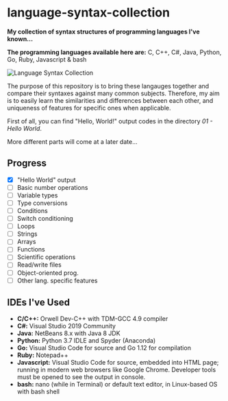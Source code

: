 # language-syntax-collection

**My collection of syntax structures of programming languages I've known...**

**The programming languages available here are:** C, C++, C#, Java, Python, Go, Ruby, Javascript & bash

![Language Syntax Collection](https://i.ibb.co/MZcp73G/language-nine-in-one.png)

The purpose of this repository is to bring these langauges together and compare their syntaxes against many common subjects. Therefore, my aim is to easily learn the similarities and differences between each other, and uniqueness of features for specific ones when applicable.

First of all, you can find "Hello, World!" output codes in the directory _01 - Hello World_.

More different parts will come at a later date...

## Progress

- [X] "Hello World" output
- [ ] Basic number operations
- [ ] Variable types
- [ ] Type conversions
- [ ] Conditions
- [ ] Switch conditioning
- [ ] Loops
- [ ] Strings
- [ ] Arrays
- [ ] Functions
- [ ] Scientific operations
- [ ] Read/write files
- [ ] Object-oriented prog.
- [ ] Other lang. specific features

## IDEs I've Used

- **C/C++:** Orwell Dev-C++ with TDM-GCC 4.9 compiler
- **C#:** Visual Studio 2019 Community
- **Java:** NetBeans 8.x with Java 8 JDK
- **Python:** Python 3.7 IDLE and Spyder (Anaconda)
- **Go:** Visual Studio Code for source and Go 1.12 for compilation
- **Ruby:** Notepad++
- **Javascript:** Visual Studio Code for source, embedded into HTML page; running in modern web browsers like Google Chrome. Developer tools must be opened to see the output in console.
- **bash:** nano (while in Terminal) or default text editor, in Linux-based OS with bash shell
